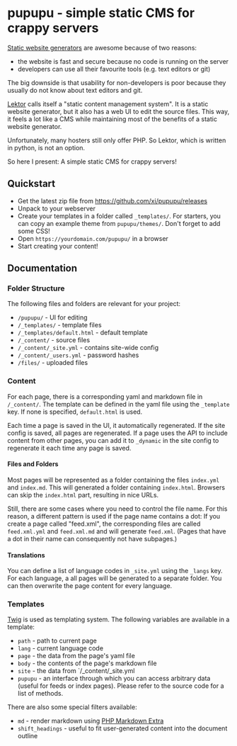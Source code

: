 # pupupu - simple static CMS for crappy servers

[Static website generators](https://www.staticgen.com/) are awesome because of
two reasons:

-   the website is fast and secure because no code is running on the server
-   developers can use all their favourite tools (e.g. text editors or git)

The big downside is that usability for non-developers is poor because they
usually do not know about text editors and git.

[Lektor](https://www.getlektor.com/) calls itself a "static content management
system". It is a static website generator, but it also has a web UI to edit the
source files. This way, it feels a lot like a CMS while maintaining most of the
benefits of a static website generator.

Unfortunately, many hosters still only offer PHP. So Lektor, which is written
in python, is not an option.

So here I present: A simple static CMS for crappy servers!

## Quickstart

-   Get the latest zip file from <https://github.com/xi/pupupu/releases>
-   Unpack to your webserver
-   Create your templates in a folder called `_templates/`. For starters, you
    can copy an example theme from `pupupu/themes/`. Don't forget to add some
    CSS!
-   Open `https://yourdomain.com/pupupu/` in a browser
-   Start creating your content!

## Documentation

### Folder Structure

The following files and folders are relevant for your project:

-   `/pupupu/` - UI for editing
-   `/_templates/` - template files
-   `/_templates/default.html` - default template
-   `/_content/` - source files
-   `/_content/_site.yml` - contains site-wide config
-   `/_content/_users.yml` - password hashes
-   `/files/` - uploaded files

### Content

For each page, there is a corresponding yaml and markdown file in `/_content/`.
The template can be defined in the yaml file using the `_template` key. If none
is specified, `default.html` is used.

Each time a page is saved in the UI, it automatically regenerated. If the site
config is saved, all pages are regenerated. If a page uses the API to include
content from other pages, you can add it to `_dynamic` in the site config to
regenerate it each time any page is saved.

#### Files and Folders

Most pages will be represented as a folder containing the files `index.yml` and
`index.md`. This will generated a folder containing `index.html`. Browsers can
skip the `index.html` part, resulting in nice URLs.

Still, there are some cases where you need to control the file name. For this
reason, a different pattern is used if the page name contains a dot: If you
create a page called "feed.xml", the corresponding files are called
`feed.xml.yml` and `feed.xml.md` and will generate `feed.xml`. (Pages that have
a dot in their name can consequently not have subpages.)

#### Translations

You can define a list of language codes in `_site.yml` using the `_langs` key.
For each language, a all pages will be generated to a separate folder. You can
then overwrite the page content for every language.

### Templates

[Twig](https://twig.symfony.com/) is used as templating system. The following
variables are available in a template:

-   `path` - path to current page
-   `lang` - current language code
-   `page` - the data from the page's yaml file
-   `body` - the contents of the page's markdown file
-   `site` - the data from `/_content/_site.yml
-   `pupupu` - an interface through which you can access arbitrary data (useful
    for feeds or index pages). Please refer to the source code for a list of
    methods.

There are also some special filters available:

-   `md` - render markdown using [PHP Markdown
    Extra](https://michelf.ca/projects/php-markdown/extra/)
-   `shift_headings` - useful to fit user-generated content into the document
    outline
